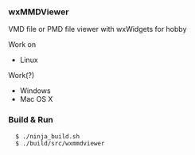 ### wxMMDViewer
VMD file or PMD file viewer with wxWidgets for hobby

Work on
* Linux

Work(?)
* Windows
* Mac OS X

### Build & Run
```
  $ ./ninja_build.sh
  $ ./build/src/wxmmdviewer
```
